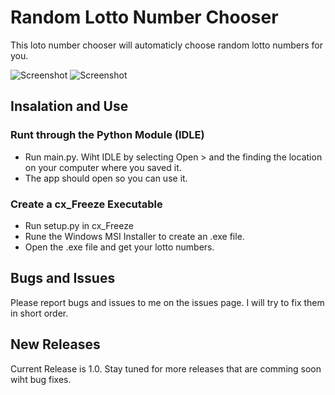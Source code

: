 # Random Lotto Number Chooser
This loto number chooser will automaticly choose random lotto numbers for you.

![Screenshot](https://raw.githubusercontent.com/willtheorangeguy/Random-Lotto-Number-Chooser/master/Screenshot2.PNG)
![Screenshot](https://raw.githubusercontent.com/willtheorangeguy/Random-Lotto-Number-Chooser/master/Screenshot.PNG)

## Insalation and Use

### Runt through the Python Module (IDLE)
- Run main.py. Wiht IDLE by selecting Open > and the finding the location on your computer where you saved it.
- The app should open so you can use it.

### Create a cx_Freeze Executable
- Run setup.py in cx_Freeze
- Rune the Windows MSI Installer to create an .exe file.
- Open the .exe file and get your lotto numbers.

## Bugs and Issues
Please report bugs and issues to me on the issues page.
I will try to fix them in short order.

## New Releases
Current Release is 1.0.
Stay tuned for more releases that are comming soon wiht bug fixes.
